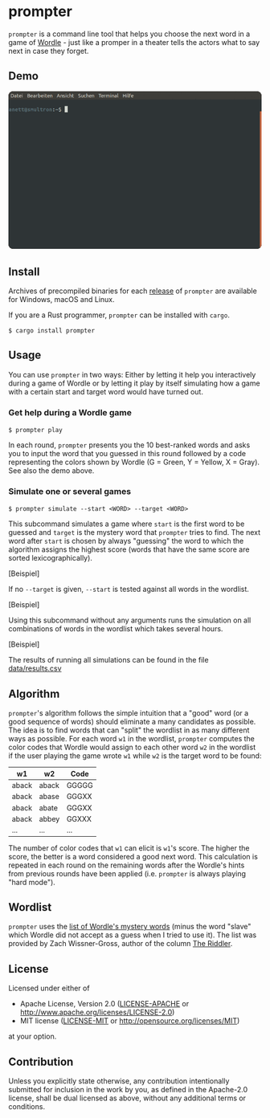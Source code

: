 # prompter

`prompter` is a command line tool that helps you choose the next word in a game of [Wordle](https://www.nytimes.com/games/wordle/index.html) - just like a promper in a theater tells the actors what to say next in case they forget.

## Demo

![Demo of how prompter is run in the terminal](demo.gif)

## Install

Archives of precompiled binaries for each [release](https://github.com/noeddl/prompter/releases) of `prompter` are available for Windows, macOS and Linux.

If you are a Rust programmer, `prompter` can be installed with `cargo`.

```
$ cargo install prompter
```

## Usage

You can use `prompter` in two ways: Either by letting it help you interactively during a game of Wordle or by letting it play by itself simulating how a game with a certain start and target word would have turned out.

### Get help during a Wordle game

```
$ prompter play
```

In each round, `prompter` presents you the 10 best-ranked words and asks you to input the word that you guessed in this round followed by a code representing the colors shown by Wordle (G = Green, Y = Yellow, X = Gray). See also the demo above.

### Simulate one or several games

```
$ prompter simulate --start <WORD> --target <WORD>
```

This subcommand simulates a game where `start` is the first word to be guessed and `target` is the mystery word that `prompter` tries to find. The next word after `start` is chosen by always "guessing" the word to which the algorithm assigns the highest score (words that have the same score are sorted lexicographically).

[Beispiel]

If no `--target` is given, `--start` is tested against all words in the wordlist.

[Beispiel]

Using this subcommand without any arguments runs the simulation on all combinations of words in the wordlist which takes several hours.

[Beispiel]

The results of running all simulations can be found in the file [data/results.csv](https://github.com/noeddl/prompter/blob/main/data/results.csv)

## Algorithm

`prompter`'s algorithm follows the simple intuition that a "good" word (or a good sequence of words) should eliminate a many candidates as possible. The idea is to find words that can "split" the wordlist in as many different ways as possible. For each word `w1` in the wordlist, `prompter` computes the color codes that Wordle would assign to each other word `w2` in the wordlist if the user playing the game wrote `w1` while `w2` is the target word to be found:

|  w1   |  w2   | Code  |
|-------|-------|-------|
| aback | aback | GGGGG |
| aback | abase | GGGXX |
| aback | abate | GGGXX |
| aback | abbey | GGXXX |
| ...   | ...   | ...   |

The number of color codes that `w1` can elicit is `w1`'s score. The higher the score, the better is a word considered a good next word. This calculation is repeated in each round on the remaining words after the Wordle's hints from previous rounds have been applied (i.e. `prompter` is always playing "hard mode").

## Wordlist

`prompter` uses the [list of Wordle's mystery words](https://docs.google.com/spreadsheets/d/1-M0RIVVZqbeh0mZacdAsJyBrLuEmhKUhNaVAI-7pr2Y/edit#gid=0) (minus the word "slave" which Wordle did not accept as a guess when I tried to use it). The list was provided by Zach Wissner-Gross, author of the column [The Riddler](https://fivethirtyeight.com/features/when-the-riddler-met-wordle/).

## License

Licensed under either of

 * Apache License, Version 2.0
   ([LICENSE-APACHE](LICENSE-APACHE) or http://www.apache.org/licenses/LICENSE-2.0)
 * MIT license
   ([LICENSE-MIT](LICENSE-MIT) or http://opensource.org/licenses/MIT)

at your option.

## Contribution

Unless you explicitly state otherwise, any contribution intentionally submitted
for inclusion in the work by you, as defined in the Apache-2.0 license, shall be
dual licensed as above, without any additional terms or conditions.